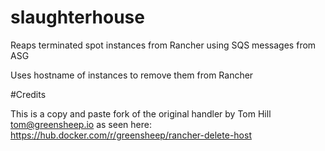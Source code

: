 # slaughterhouse
Reaps terminated spot instances from Rancher using SQS messages from ASG

Uses hostname of instances to remove them from Rancher

#Credits

This is a copy and paste fork of the original handler by Tom Hill tom@greensheep.io as seen here: https://hub.docker.com/r/greensheep/rancher-delete-host
